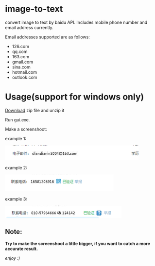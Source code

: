 # image-to-text
convert image to text by baidu API.  Includes mobile phone number and email address currently.

Email addresses supported are as follows:
- 126.com
- qq.com
- 163.com
- gmail.com
- sina.com
- hotmail.com
- outlook.com


# Usage(support for windows only)

[Download](https://github.com/broholens/image-to-text/blob/master/extractor.zip) zip file and unzip it

Run gui.exe.

Make a screenshoot:

example 1:

![image](https://github.com/broholens/images/blob/master/image_to_text_1.jpg)

example 2:

![image](https://github.com/broholens/images/blob/master/image_to_text_2.jpg)

example 3:

![image](https://github.com/broholens/images/blob/master/image_to_text_3.jpg)

## Note:
**Try to make the screenshoot a little bigger, if you want to catch a more accurate result.**

*enjoy :)*
